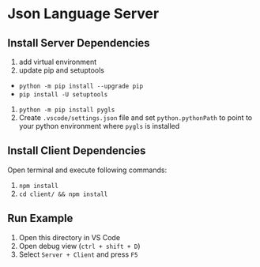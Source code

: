 # Json Language Server

## Install Server Dependencies


1. add virtual environment
1. update pip and setuptools
  - `python -m pip install --upgrade pip`
  - `pip install -U setuptools`
1. `python -m pip install pygls`
1. Create `.vscode/settings.json` file and set `python.pythonPath` to point to your python environment where `pygls` is installed

## Install Client Dependencies

Open terminal and execute following commands:

1. `npm install`
1. `cd client/ && npm install`

## Run Example

1. Open this directory in VS Code
1. Open debug view (`ctrl + shift + D`)
1. Select `Server + Client` and press `F5`
